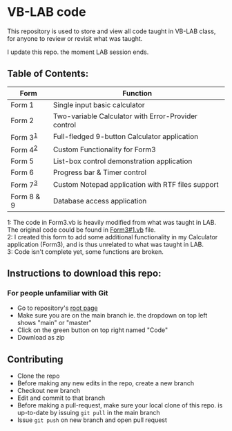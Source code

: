 # VB-LAB code

This repository is used to store and view all code taught in VB-LAB class, 
for anyone to review or revisit what was taught.

I update this repo. the moment LAB session ends.


## Table of Contents:

| Form   | Function |
| ------ | -------- |
| Form 1 | Single input basic calculator |
| Form 2 | Two-variable Calculator with Error-Provider control |
| Form 3<sup>[1](#footnote1)</sup> | Full-fledged 9-button Calculator application |
| Form 4<sup>[2](#footnote2)</sup> | Custom Functionality for Form3 |
| Form 5 | List-box control demonstration application |
| Form 6 | Progress bar & Timer control |
| Form 7<sup>[3](#footnote3)</sup> | Custom Notepad application with RTF files support |
| Form 8 & 9 | Database access application |

<a name="footnote1">1</a>: The code in Form3.vb is heavily modified from what was taught in LAB. The original code could be found in [Form3#1.vb](./WindowsApplication1/Form3%231.vb) file.  
<a name="footnote2">2</a>: I created this form to add some additional functionality in my Calculator application (Form3), and is thus unrelated to what was taught in LAB.  
<a name="footnote3">3</a>: Code isn't complete yet, some functions are broken.  


## Instructions to download this repo:

### For people unfamiliar with Git
* Go to repository's [root page](http://github.com/kushaagr/VB-LAB)
* Make sure you are on the main branch ie. the dropdown
  on top left shows "main" or "master"
* Click on the green button on top right named "Code"
* Download as zip


## Contributing

* Clone the repo
* Before making any new edits in the repo, create a new branch
* Checkout new branch
* Edit and commit to that branch
* Before making a pull-request, make sure your local clone of this 
  repo. is up-to-date by issuing `git pull` in the main branch
* Issue `git push` on new branch and open pull request
